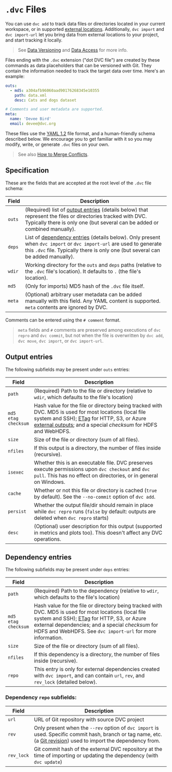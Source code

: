 # `.dvc` Files

You can use `dvc add` to track data files or directories located in your current
<abbr>workspace</abbr>, or in supported
[external locations](/doc/user-guide/managing-external-data). Additionally,
`dvc import` and `dvc import-url` let you bring data from external locations to
your project, and start tracking it locally.

> See [Data Versioning](/doc/start/data-and-model-versioning) and
> [Data Access](/doc/start/data-and-model-access) for more info.

Files ending with the `.dvc` extension ("dot DVC file") are created by these
commands as data placeholders that can be versioned with Git. They contain the
information needed to track the target data over time. Here's an example:

```yaml
outs:
  - md5: a304afb96060aad90176268345e10355
    path: data.xml
    desc: Cats and dogs dataset

# Comments and user metadata are supported.
meta:
  name: 'Devee Bird'
  email: devee@dvc.org
```

These files use the [YAML 1.2](https://yaml.org/) file format, and a
human-friendly schema described below. We encourage you to get familiar with it
so you may modify, write, or generate `.dvc` files on your own.

> See also
> [How to Merge Conflicts](/doc/user-guide/how-to/merge-conflicts#dvc-files).

## Specification

These are the fields that are accepted at the root level of the `.dvc` file
schema:

| Field  | Description                                                                                                                                                                                                                   |
| ------ | ----------------------------------------------------------------------------------------------------------------------------------------------------------------------------------------------------------------------------- |
| `outs` | (Required) list of [output entries](#output-entries) (details below) that represent the files or directories tracked with DVC. Typically there is only one (but several can be added or combined manually).                   |
| `deps` | List of [dependency entries](#dependency-entries) (details below). Only present when `dvc import` or `dvc import-url` are used to generate this `.dvc` file. Typically there is only one (but several can be added manually). |
| `wdir` | Working directory for the `outs` and `deps` paths (relative to the `.dvc` file's location). It defaults to `.` (the file's location).                                                                                         |
| `md5`  | (Only for <abbr>imports</abbr>) MD5 hash of the `.dvc` file itself.                                                                                                                                                           |
| `meta` | (Optional) arbitrary user metadata can be added manually with this field. Any YAML content is supported. `meta` contents are ignored by DVC.                                                                                  |

Comments can be entered using the `# comment` format.

> `meta` fields and `#` comments are preserved among executions of `dvc repro`
> and `dvc commit`, but not when the file is overwritten by `dvc add`,
> `dvc move`, `dvc import`, or `dvc import-url`.

## Output entries

The following subfields may be present under `outs` entries:

| Field                           | Description                                                                                                                                                                                                                                                                                                                           |
| ------------------------------- | ------------------------------------------------------------------------------------------------------------------------------------------------------------------------------------------------------------------------------------------------------------------------------------------------------------------------------------- |
| `path`                          | (Required) Path to the file or directory (relative to `wdir`, which defaults to the file's location)                                                                                                                                                                                                                                  |
| `md5`<br/>`etag`<br/>`checksum` | Hash value for the file or directory being tracked with DVC. MD5 is used for most locations (local file system and SSH); [ETag](https://en.wikipedia.org/wiki/HTTP_ETag#Strong_and_weak_validation) for HTTP, S3, or Azure [external outputs](/doc/user-guide/managing-external-data); and a special _checksum_ for HDFS and WebHDFS. |
| `size`                          | Size of the file or directory (sum of all files).                                                                                                                                                                                                                                                                                     |
| `nfiles`                        | If this output is a directory, the number of files inside (recursive).                                                                                                                                                                                                                                                                |
| `isexec`                        | Whether this is an executable file. DVC preserves execute permissions upon `dvc checkout` and `dvc pull`. This has no effect on directories, or in general on Windows.                                                                                                                                                                |
| `cache`                         | Whether or not this file or directory is <abbr>cached</abbr> (`true` by default). See the `--no-commit` option of `dvc add`.                                                                                                                                                                                                          |
| `persist`                       | Whether the output file/dir should remain in place while `dvc repro` runs (`false` by default: outputs are deleted when `dvc repro` starts)                                                                                                                                                                                           |
| `desc`                          | (Optional) user description for this output (supported in metrics and plots too). This doesn't affect any DVC operations.                                                                                                                                                                                                             |

## Dependency entries

The following subfields may be present under `deps` entries:

| Field                           | Description                                                                                                                                                                                                                                                                                                                                              |
| ------------------------------- | -------------------------------------------------------------------------------------------------------------------------------------------------------------------------------------------------------------------------------------------------------------------------------------------------------------------------------------------------------- |
| `path`                          | (Required) Path to the dependency (relative to `wdir`, which defaults to the file's location)                                                                                                                                                                                                                                                            |
| `md5`<br/>`etag`<br/>`checksum` | Hash value for the file or directory being tracked with DVC. MD5 is used for most locations (local file system and SSH); [ETag](https://en.wikipedia.org/wiki/HTTP_ETag#Strong_and_weak_validation) for HTTP, S3, or Azure <abbr>external dependencies</abbr>; and a special _checksum_ for HDFS and WebHDFS. See `dvc import-url` for more information. |
| `size`                          | Size of the file or directory (sum of all files).                                                                                                                                                                                                                                                                                                        |
| `nfiles`                        | If this dependency is a directory, the number of files inside (recursive).                                                                                                                                                                                                                                                                               |
| `repo`                          | This entry is only for external dependencies created with `dvc import`, and can contain `url`, `rev`, and `rev_lock` (detailed below).                                                                                                                                                                                                                   |

### Dependency `repo` subfields:

| Field      | Description                                                                                                                                                                                             |
| ---------- | ------------------------------------------------------------------------------------------------------------------------------------------------------------------------------------------------------- |
| `url`      | URL of Git repository with source DVC project                                                                                                                                                           |
| `rev`      | Only present when the `--rev` option of `dvc import` is used. Specific commit hash, branch or tag name, etc. (a [Git revision](https://git-scm.com/docs/revisions)) used to import the dependency from. |
| `rev_lock` | Git commit hash of the external <abbr>DVC repository</abbr> at the time of importing or updating the dependency (with `dvc update`)                                                                     |

